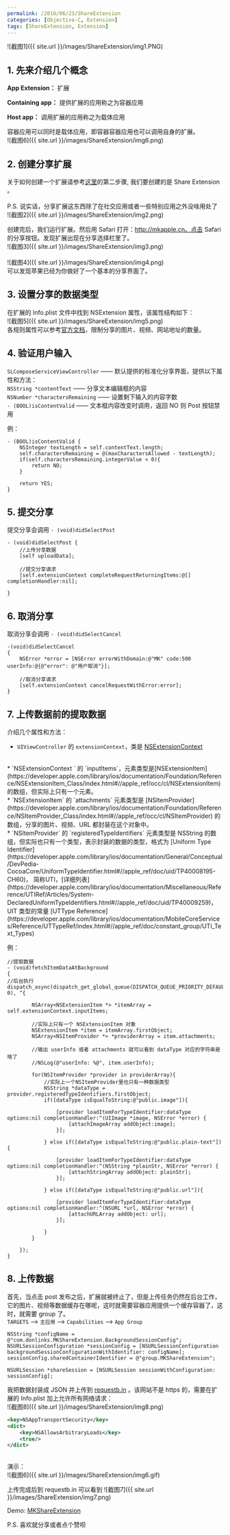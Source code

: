 ```yaml
---
permalink: /2016/06/23/ShareExtension
categories: [Objective-C, Extension]
tags: [ShareExtension, Extension]
---
```

![截图1]({{ site.url }}/images/ShareExtension/img1.PNG)

## 1. 先来介绍几个概念
**App Extension：** 扩展

**Containing app：** 提供扩展的应用称之为容器应用

**Host app：** 调用扩展的应用称之为载体应用

容器应用可以同时是载体应用，即容器容器应用也可以调用自身的扩展。
<br>
![截图6]({{ site.url }}/images/ShareExtension/img6.png)
<br>

## 2. 创建分享扩展
关于如何创建一个扩展请参考[这里](http://mkapple.cn/2016/06/20/TodayExtension)的第二步骤, 我们要创建的是 Share Extension 。
<br>	
P.S. 说实话，分享扩展这东西除了在社交应用或者一些特别应用之外没啥用处了
<br>
![截图2]({{ site.url }}/images/ShareExtension/img2.png)

创建完后，我们运行扩展。然后用 Safari 打开：http://mkapple.cn。点击 Safari 的分享按钮。发现扩展出现在分享选择栏里了。
<br>
![截图3]({{ site.url }}/images/ShareExtension/img3.png)
<br>
<br>
![截图4]({{ site.url }}/images/ShareExtension/img4.png)
<br>
可以发现苹果已经为你做好了一个基本的分享界面了。

## 3. 设置分享的数据类型
在扩展的 Info.plist 文件中找到 NSExtension 属性，该属性结构如下：
<br>
![截图5]({{ site.url }}/images/ShareExtension/img5.png)
<br>
各规则属性可以参考[官方文档](https://developer.apple.com/library/ios/documentation/General/Reference/InfoPlistKeyReference/Articles/SystemExtensionKeys.html#//apple_ref/doc/uid/TP40014212-SW11)，限制分享的图片、视频、网站地址的数量。

## 4. 验证用户输入
`SLComposeServiceViewController` —— 默认提供的标准化分享界面，提供以下属性和方法：
<br>
`NSString *contentText` —— 分享文本编辑框的内容<br>
`NSNumber *charactersRemaining` —— 设置剩下输入的内容字数<br>
`- (BOOL)isContentValid` —— 文本框内容改变时调用，返回 NO 则 Post 按钮禁用<br>

例：

~~~objc
- (BOOL)isContentValid {
    NSInteger textLength = self.contentText.length;
    self.charactersRemaining = @(maxCharactersAllowed - textLength);
    if(self.charactersRemaining.integerValue < 0){
        return NO;
    }
    
    return YES;
}
~~~

## 5. 提交分享
提交分享会调用 `- (void)didSelectPost`

~~~objc
- (void)didSelectPost {
    //上传分享数据
    [self uploadData];
    
    //提交分享请求
    [self.extensionContext completeRequestReturningItems:@[] completionHandler:nil];
    
}
~~~

## 6. 取消分享
取消分享会调用 `- (void)didSelectCancel`

~~~objc
-(void)didSelectCancel
{
    NSError *error = [NSError errorWithDomain:@"MK" code:500 userInfo:@{@"error": @"用户取消"}];
    
    //取消分享请求
    [self.extensionContext cancelRequestWithError:error];
}
~~~

## 7. 上传数据前的提取数据
介绍几个属性和方法：

* `UIViewController` 的 `extensionContext`，类是  [NSExtensionContext](https://developer.apple.com/library/ios/documentation/Foundation/Reference/NSExtensionContext_Class/index.html#//apple_ref/occ/cl/NSExtensionContext)
<br>
* `NSExtensionContext ` 的 `inputItems`，元素类型是[NSExtensionItem](https://developer.apple.com/library/ios/documentation/Foundation/Reference/NSExtensionItem_Class/index.html#//apple_ref/occ/cl/NSExtensionItem) 的数组，但实际上只有一个元素。
<br>
* `NSExtensionItem` 的 `attachments` 元素类型是 [NSItemProvider](https://developer.apple.com/library/ios/documentation/Foundation/Reference/NSItemProvider_Class/index.html#//apple_ref/occ/cl/NSItemProvider) 的数组，分享的图片、视频、URL 都封装在这个对象中。
<br>
* `NSItemProvider` 的 `registeredTypeIdentifiers` 元素类型是 NSString 的数组，但实际也只有一个类型，表示封装的数据的类型，格式为 [Uniform Type Identifier](https://developer.apple.com/library/ios/documentation/General/Conceptual/DevPedia-CocoaCore/UniformTypeIdentifier.html#//apple_ref/doc/uid/TP40008195-CH60)， 简称UTI，[详细列表](https://developer.apple.com/library/ios/documentation/Miscellaneous/Reference/UTIRef/Articles/System-DeclaredUniformTypeIdentifiers.html#//apple_ref/doc/uid/TP40009259)，UIT 类型的常量 [UTType Reference](https://developer.apple.com/library/ios/documentation/MobileCoreServices/Reference/UTTypeRef/index.html#//apple_ref/doc/constant_group/UTI_Text_Types)
<br>

例：

~~~objc
//提取数据
- (void)fetchItemDataAtBackground
{
//后台执行
dispatch_async(dispatch_get_global_queue(DISPATCH_QUEUE_PRIORITY_DEFAULT, 0), ^{
        
        NSArray<NSExtensionItem *> *itemArray = self.extensionContext.inputItems;
        
        //实际上只有一个 NSExtensionItem 对象
        NSExtensionItem *item = itemArray.firstObject;
        NSArray<NSItemProvider *> *providerArray = item.attachments;
        
        //输出 userInfo 或者 attachments 就可以看到 dataType 对应的字符串是啥了
        //NSLog(@"userInfo: %@", item.userInfo);
        
        for(NSItemProvider *provider in providerArray){
            //实际上一个NSItemProvider里也只有一种数据类型
            NSString *dataType = provider.registeredTypeIdentifiers.firstObject;
            if([dataType isEqualToString:@"public.image"]){
                
                [provider loadItemForTypeIdentifier:dataType options:nil completionHandler:^(UIImage *image, NSError *error) {
                    [attachImageArray addObject:image];
                }];
                
            } else if([dataType isEqualToString:@"public.plain-text"]){
                
                [provider loadItemForTypeIdentifier:dataType options:nil completionHandler:^(NSString *plainStr, NSError *error) {
                    [attachStringArray addObject: plainStr];
                }];
                
            } else if([dataType isEqualToString:@"public.url"]){
                
                [provider loadItemForTypeIdentifier:dataType options:nil completionHandler:^(NSURL *url, NSError *error) {
                    [attachURLArray addObject: url];
                }];
                
            }
        }
        
    });
}
~~~

## 8. 上传数据
首先，当点击 post 发布之后，扩展就被终止了，但是上传任务仍然在后台工作，它的图片、视频等数据缓存在哪呢，这时就需要容器应用提供一个缓存容器了，这时，就需要 group 了。
<br>
`TARGETS` ——> `主应用` ——> `Capabilities` ——> `App Group`
<br>

~~~objc
NSString *configName = @"com.donlinks.MKShareExtension.BackgroundSessionConfig";
NSURLSessionConfiguration *sessionConfig = [NSURLSessionConfiguration backgroundSessionConfigurationWithIdentifier: configName];
sessionConfig.sharedContainerIdentifier = @"group.MKShareExtension";
    
NSURLSession *shareSession = [NSURLSession sessionWithConfiguration: sessionConfig];
~~~

我把数据封装成 JSON 并上传到 [requestb.in](http://requestb.in/) 。该网站不是 https 的，需要在扩展的 Info.plist 加上允许所有网络请求：
<br>
![截图8]({{ site.url }}/images/ShareExtension/img8.png)
<br>

~~~xml
<key>NSAppTransportSecurity</key>
<dict>
	<key>NSAllowsArbitraryLoads</key>
	<true/>
</dict>
~~~

<br>
演示：
<br>
![截图6]({{ site.url }}/images/ShareExtension/img6.gif)
<br>

上传完成后到 requestb.in 可以看到
![截图7]({{ site.url }}/images/ShareExtension/img7.png)

Demo: [MKShareExtension](https://github.com/monkey19911021/MKShareExtension)
<br>

P.S. 喜欢就分享或者点个赞呗

<!-- 多说评论框 start -->
<div class="ds-thread" data-thread-key="ShareExtension" data-title="ShareExtension" data-url="http://mkapple.cn/2016/06/23/ShareExtension"></div>
<!-- 多说评论框 end -->
<!-- 多说公共JS代码 start (一个网页只需插入一次) -->
<script type="text/javascript">
var duoshuoQuery = {short_name:"mkapple"};
	(function() {
		var ds = document.createElement('script');
		ds.type = 'text/javascript';ds.async = true;
		ds.src = (document.location.protocol == 'https:' ? 'https:' : 'http:') + '//static.duoshuo.com/embed.js';
		ds.charset = 'UTF-8';
		(document.getElementsByTagName('head')[0] 
		 || document.getElementsByTagName('body')[0]).appendChild(ds);
	})();
	</script>
<!-- 多说公共JS代码 end -->